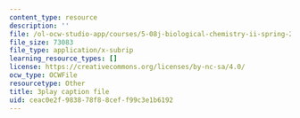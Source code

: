 ```yaml
---
content_type: resource
description: ''
file: /ol-ocw-studio-app/courses/5-08j-biological-chemistry-ii-spring-2016/ceac0e2f983878f88ceff99c3e1b6192_O1_f7Pu60Bk.srt
file_size: 73083
file_type: application/x-subrip
learning_resource_types: []
license: https://creativecommons.org/licenses/by-nc-sa/4.0/
ocw_type: OCWFile
resourcetype: Other
title: 3play caption file
uid: ceac0e2f-9838-78f8-8cef-f99c3e1b6192
---
```

